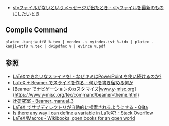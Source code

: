 

- [styファイルがないというメッセージが出たとき - styファイルを最新のものにしたいとき](https://www.biwako.shiga-u.ac.jp/sensei/kumazawa/aboutsty.html)


## Compile Command

```
platex -kanji=utf8 %.tex | mendex -s myindex.ist %.idx | platex -kanji=utf8 %.tex | dvipdfmx % | evince %.pdf
```


## 参照
- [LaTeXできれいなスライドを! - なぜキミはPowerPoint を使い続けるのか?](https://risa.is.tokushima-u.ac.jp/~tetsushi/howtomakeslides.pdf)
- [LaTeX + Beamer でスライドを作る - 何かを書き留める何か](https://xaro.hatenablog.jp/entry/2013/09/18/020615)
- [Beamer でナビゲーションのカスタマイズ|www.y-misc.org](https://www.y-misc.org/tex/command/beamer-theme.html)
- [辻研究室 - Beamer_manual_3](http://neurodynamics.jp/etc/beamer/beamer_manual_3)
- [LaTeX でサブディレクトリが自動的に探索されるようにする - Qiita](https://qiita.com/zr_tex8r/items/2ef6f8d780887a4e01e0)
- [Is there any way I can define a variable in LaTeX? - Stack Overflow](https://stackoverflow.com/a/1211905/9316234)
- [LaTeX/Macros - Wikibooks, open books for an open world](https://en.wikibooks.org/wiki/LaTeX/Macros#New_commands)

